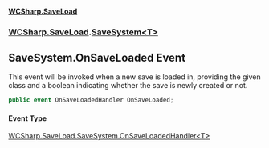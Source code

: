 #### [WCSharp.SaveLoad](README.md 'README')
### [WCSharp.SaveLoad](WCSharp.SaveLoad.md 'WCSharp.SaveLoad').[SaveSystem&lt;T&gt;](WCSharp.SaveLoad.SaveSystem_T_.md 'WCSharp.SaveLoad.SaveSystem<T>')

## SaveSystem<T>.OnSaveLoaded Event

This event will be invoked when a new save is loaded in, providing the given class and a boolean indicating whether the save is newly created or not.

```csharp
public event OnSaveLoadedHandler OnSaveLoaded;
```

#### Event Type
[WCSharp.SaveLoad.SaveSystem.OnSaveLoadedHandler&lt;](WCSharp.SaveLoad.SaveSystem_T_.OnSaveLoadedHandler(T,WCSharp.SaveLoad.LoadResult).md 'WCSharp.SaveLoad.SaveSystem<T>.OnSaveLoadedHandler(T, WCSharp.SaveLoad.LoadResult)')[T](WCSharp.SaveLoad.SaveSystem_T_.md#WCSharp.SaveLoad.SaveSystem_T_.T 'WCSharp.SaveLoad.SaveSystem<T>.T')[&gt;](WCSharp.SaveLoad.SaveSystem_T_.OnSaveLoadedHandler(T,WCSharp.SaveLoad.LoadResult).md 'WCSharp.SaveLoad.SaveSystem<T>.OnSaveLoadedHandler(T, WCSharp.SaveLoad.LoadResult)')